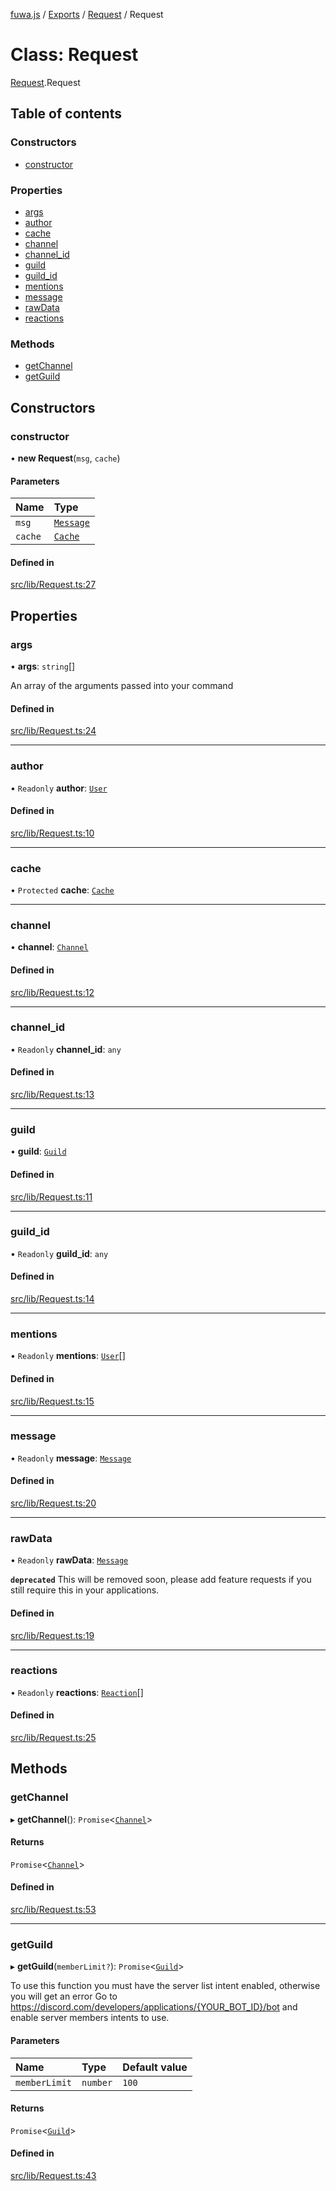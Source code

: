 [fuwa.js](../README.md) / [Exports](../modules.md) / [Request](../modules/Request.md) / Request

# Class: Request

[Request](../modules/Request.md).Request

## Table of contents

### Constructors

- [constructor](Request.Request-1.md#constructor)

### Properties

- [args](Request.Request-1.md#args)
- [author](Request.Request-1.md#author)
- [cache](Request.Request-1.md#cache)
- [channel](Request.Request-1.md#channel)
- [channel\_id](Request.Request-1.md#channel_id)
- [guild](Request.Request-1.md#guild)
- [guild\_id](Request.Request-1.md#guild_id)
- [mentions](Request.Request-1.md#mentions)
- [message](Request.Request-1.md#message)
- [rawData](Request.Request-1.md#rawdata)
- [reactions](Request.Request-1.md#reactions)

### Methods

- [getChannel](Request.Request-1.md#getchannel)
- [getGuild](Request.Request-1.md#getguild)

## Constructors

### constructor

• **new Request**(`msg`, `cache`)

#### Parameters

| Name | Type |
| :------ | :------ |
| `msg` | [`Message`](../interfaces/_DiscordAPI.Message.md) |
| `cache` | [`Cache`](_Cache.Cache.md) |

#### Defined in

[src/lib/Request.ts:27](https://github.com/Fuwajs/Fuwa.js/blob/d4e1de5/src/lib/Request.ts#L27)

## Properties

### args

• **args**: `string`[]

An array of the arguments passed into your command

#### Defined in

[src/lib/Request.ts:24](https://github.com/Fuwajs/Fuwa.js/blob/d4e1de5/src/lib/Request.ts#L24)

___

### author

• `Readonly` **author**: [`User`](discord_User.User.md)

#### Defined in

[src/lib/Request.ts:10](https://github.com/Fuwajs/Fuwa.js/blob/d4e1de5/src/lib/Request.ts#L10)

___

### cache

• `Protected` **cache**: [`Cache`](_Cache.Cache.md)

___

### channel

• **channel**: [`Channel`](discord_Channel.Channel.md)

#### Defined in

[src/lib/Request.ts:12](https://github.com/Fuwajs/Fuwa.js/blob/d4e1de5/src/lib/Request.ts#L12)

___

### channel\_id

• `Readonly` **channel\_id**: `any`

#### Defined in

[src/lib/Request.ts:13](https://github.com/Fuwajs/Fuwa.js/blob/d4e1de5/src/lib/Request.ts#L13)

___

### guild

• **guild**: [`Guild`](discord_Guild.Guild.md)

#### Defined in

[src/lib/Request.ts:11](https://github.com/Fuwajs/Fuwa.js/blob/d4e1de5/src/lib/Request.ts#L11)

___

### guild\_id

• `Readonly` **guild\_id**: `any`

#### Defined in

[src/lib/Request.ts:14](https://github.com/Fuwajs/Fuwa.js/blob/d4e1de5/src/lib/Request.ts#L14)

___

### mentions

• `Readonly` **mentions**: [`User`](discord_User.User.md)[]

#### Defined in

[src/lib/Request.ts:15](https://github.com/Fuwajs/Fuwa.js/blob/d4e1de5/src/lib/Request.ts#L15)

___

### message

• `Readonly` **message**: [`Message`](discord_Message.Message.md)

#### Defined in

[src/lib/Request.ts:20](https://github.com/Fuwajs/Fuwa.js/blob/d4e1de5/src/lib/Request.ts#L20)

___

### rawData

• `Readonly` **rawData**: [`Message`](../interfaces/_DiscordAPI.Message.md)

**`deprecated`** This will be removed soon, please add feature requests if you still require this in your applications.

#### Defined in

[src/lib/Request.ts:19](https://github.com/Fuwajs/Fuwa.js/blob/d4e1de5/src/lib/Request.ts#L19)

___

### reactions

• `Readonly` **reactions**: [`Reaction`](../interfaces/_DiscordAPI.Reaction.md)[]

#### Defined in

[src/lib/Request.ts:25](https://github.com/Fuwajs/Fuwa.js/blob/d4e1de5/src/lib/Request.ts#L25)

## Methods

### getChannel

▸ **getChannel**(): `Promise`<[`Channel`](discord_Channel.Channel.md)\>

#### Returns

`Promise`<[`Channel`](discord_Channel.Channel.md)\>

#### Defined in

[src/lib/Request.ts:53](https://github.com/Fuwajs/Fuwa.js/blob/d4e1de5/src/lib/Request.ts#L53)

___

### getGuild

▸ **getGuild**(`memberLimit?`): `Promise`<[`Guild`](discord_Guild.Guild.md)\>

To use this function you must have the server list intent enabled, otherwise you will get an error
Go to https://discord.com/developers/applications/{YOUR_BOT_ID}/bot and enable
server members intents to use.

#### Parameters

| Name | Type | Default value |
| :------ | :------ | :------ |
| `memberLimit` | `number` | `100` |

#### Returns

`Promise`<[`Guild`](discord_Guild.Guild.md)\>

#### Defined in

[src/lib/Request.ts:43](https://github.com/Fuwajs/Fuwa.js/blob/d4e1de5/src/lib/Request.ts#L43)
